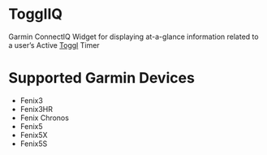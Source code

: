 # TogglIQ
Garmin ConnectIQ Widget for displaying at-a-glance information related to a user’s Active [Toggl](https://toggl.com/) Timer

# Supported Garmin Devices
- Fenix3
- Fenix3HR
- Fenix Chronos
- Fenix5
- Fenix5X
- Fenix5S